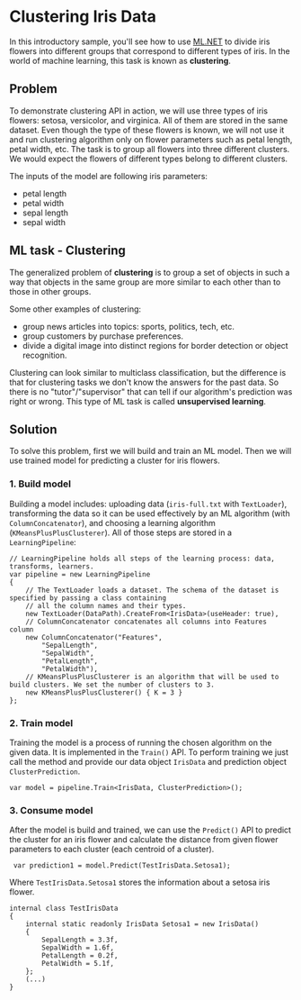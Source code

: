 # Clustering Iris Data
In this introductory sample, you'll see how to use [ML.NET](https://www.microsoft.com/net/learn/apps/machine-learning-and-ai/ml-dotnet) to divide iris flowers into different groups that correspond to different types of iris. In the world of machine learning, this task is known as **clustering**.

## Problem
To demonstrate clustering API in action, we will use three types of iris flowers: setosa, versicolor, and virginica. All of them are stored in the same dataset. Even though the type of these flowers is known, we will not use it and run clustering algorithm only on flower parameters such as petal length, petal width, etc. The task is to group all flowers into three different clusters. We would expect the flowers of different types belong to different clusters.

The inputs of the model are following iris parameters:
* petal length
* petal width
* sepal length
* sepal width

## ML task - Clustering
The generalized problem of **clustering** is to group a set of objects in such a way that objects in the same group are more similar to each other than to those in other groups.

Some other examples of clustering:
* group news articles into topics: sports, politics, tech, etc.
* group customers by purchase preferences.
* divide a digital image into distinct regions for border detection or object recognition.

Clustering can look similar to multiclass classification, but the difference is that for clustering tasks we don't know the answers for the past data. So there is no "tutor"/"supervisor" that can tell if our algorithm's prediction was right or wrong. This type of ML task is called **unsupervised learning**.

## Solution
To solve this problem, first we will build and train an ML model. Then we will use trained model for predicting a cluster for iris flowers.

### 1. Build model

Building a model includes: uploading data (`iris-full.txt` with `TextLoader`), transforming the data so it can be used effectively by an ML algorithm (with `ColumnConcatenator`), and choosing a learning algorithm (`KMeansPlusPlusClusterer`). All of those steps are stored in a `LearningPipeline`:
```CSharp
// LearningPipeline holds all steps of the learning process: data, transforms, learners.
var pipeline = new LearningPipeline
{
    // The TextLoader loads a dataset. The schema of the dataset is specified by passing a class containing
    // all the column names and their types.
    new TextLoader(DataPath).CreateFrom<IrisData>(useHeader: true),
    // ColumnConcatenator concatenates all columns into Features column
    new ColumnConcatenator("Features",
        "SepalLength",
        "SepalWidth",
        "PetalLength",
        "PetalWidth"),
    // KMeansPlusPlusClusterer is an algorithm that will be used to build clusters. We set the number of clusters to 3.
    new KMeansPlusPlusClusterer() { K = 3 }
}; 
```
### 2. Train model
Training the model is a process of running the chosen algorithm on the given data. It is implemented in the `Train()` API. To perform training we just call the method and provide our data object  `IrisData` and  prediction object `ClusterPrediction`.
```CSharp
var model = pipeline.Train<IrisData, ClusterPrediction>();
```
### 3. Consume model
After the model is build and trained, we can use the `Predict()` API to predict the cluster for an iris flower and calculate the distance from given flower parameters to each cluster (each centroid of a cluster).

```CSharp
 var prediction1 = model.Predict(TestIrisData.Setosa1);
```
Where `TestIrisData.Setosa1` stores the information about a setosa iris flower.
```CSharp
internal class TestIrisData
{
    internal static readonly IrisData Setosa1 = new IrisData()
    {
        SepalLength = 3.3f,
        SepalWidth = 1.6f,
        PetalLength = 0.2f,
        PetalWidth = 5.1f,
    };
    (...)
}
```
